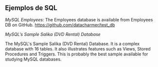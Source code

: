 ## Ejemplos de SQL

*MySQL Employees:*
The Employees database is available from Employees DB on GitHub. 
https://github.com/datacharmer/test_db

*MySQL's Sample Salika (DVD Rental) Database*

The MySQL's Sample Salika (DVD Rental) Database. It is a complex database with 16 tables. It also illustrates features such as Views, Stored Procedures and Triggers. This is probably the best sample available for studying MySQL databases.

